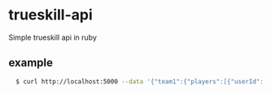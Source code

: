 # trueskill-api
Simple trueskill api in ruby

## example
````sh
  $ curl http://localhost:5000 --data '{"team1":{"players":[{"userId": "1", "mean": 25, "deviation": 8.333, "activity": 1.0}, {"userId": "2", "mean": 25, "deviation": 8.333, "activity": 1.0}], "score": 10}, "team2":{"players":[{"userId": "3", "mean": 25, "deviation": 8.333, "activity": 1.0}],"score":0}}'
````

